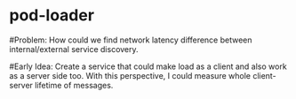 # pod-loader


#Problem: 
How could we find network latency difference between internal/external service discovery.

#Early Idea: 
Create a service that could make load as a client and also work as a server side too. With this perspective, I could measure whole client-server lifetime of messages.  